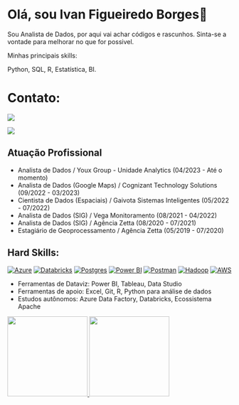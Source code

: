 # Olá, sou Ivan Figueiredo Borges👋

Sou Analista de Dados, por aqui vai achar códigos e rascunhos. Sinta-se a vontade para melhorar no que for possivel.

Minhas principais skills:

<link rel="stylesheet" href="https://cdn.jsdelivr.net/gh/devicons/devicon@v2.15.1/devicon.min.css"> Python, <link rel="stylesheet" href="https://cdn.jsdelivr.net/gh/devicons/devicon@v2.15.1/devicon.min.css"> SQL, <link rel="stylesheet" href="https://cdn.jsdelivr.net/gh/devicons/devicon@v2.15.1/devicon.min.css"> R, <link rel="stylesheet" href="https://cdn.jsdelivr.net/gh/devicons/devicon@v2.15.1/devicon.min.css"> Estatística, <link rel="stylesheet" href="https://cdn.jsdelivr.net/gh/devicons/devicon@v2.15.1/devicon.min.css"> BI.


# Contato:

<a href="https://www.linkedin.com/in/ivan-borges-7517a1115/" target="_blank"><img src="https://img.shields.io/badge/-LinkedIn-%230077B5?style=for-the-badge&logo=linkedin&logoColor=white" target="_blank"></a>   
</div> <a href = "ivanfborges@gmail.com"><img src="https://img.shields.io/badge/Gmail-D14836?style=for-the-badge&logo=gmail&logoColor=white" target="_blank"></a>

## Atuação Profissional 

- Analista de Dados / Youx Group - Unidade Analytics (04/2023 - Até o momento)
- Analista de Dados (Google Maps) / Cognizant Technology Solutions (09/2022 - 03/2023)
- Cientista de Dados (Espaciais) / Gaivota Sistemas Inteligentes (05/2022 - 07/2022)
- Analista de Dados (SIG) / Vega Monitoramento (08/2021 - 04/2022)
- Analista de Dados (SIG) / Agência Zetta (08/2020 - 07/2021)
- Estagiário de Geoprocessamento / Agência Zetta (05/2019 - 07/2020)

## Hard Skills:
[![Azure](https://img.shields.io/badge/microsoft%20azure-0089D6?style=for-the-badge&logo=microsoft-azure&logoColor=white)](https://github.com/ivanfborges/ivanfborges/edit/main/README.md)
[![Databricks](https://img.shields.io/badge/Databricks-FF3621?style=for-the-badge&logo=Databricks&logoColor=white)](https://github.com/ivanfborges/ivanfborges/edit/main/README.md)
[![Postgres](https://img.shields.io/badge/PostgreSQL-316192?style=for-the-badge&logo=postgresql&logoColor=white)](https://github.com/ivanfborges/ivanfborges/edit/main/README.md)
[![Power BI](https://img.shields.io/badge/PowerBI-F2C811?style=for-the-badge&logo=Power%20BI&logoColor=white)](https://github.com/ivanfborges/ivanfborges/edit/main/README.md)
[![Postman](https://img.shields.io/badge/Postman-FF6C37?style=for-the-badge&logo=Postman&logoColor=white)](https://github.com/ivanfborges/ivanfborges/edit/main/README.md)
[![Hadoop](https://img.shields.io/badge/Hadoop-5849be?style=for-the-badge&logo=Hadoop&logoColor=white)](https://github.com/ivanfborges/ivanfborges/edit/main/README.md)
[![AWS](https://img.shields.io/badge/AWS-0052CC?style=for-the-badge&logo=AWS&logoColor=white)](https://github.com/ivanfborges/ivanfborges/edit/main/README.md)

- Ferramentas de Dataviz: Power BI, Tableau, Data Studio
- Ferramentas de apoio: Excel, Git, R, Python para análise de dados
- Estudos autônomos: Azure Data Factory, Databricks, Ecossistema Apache 

<div>
<a href="https://github.com/ivanfborges">
<img height="180em" src="https://github-readme-stats.vercel.app/api/top-langs/?username=ivanfborges&layout=compact&langs_count=7&theme=dracula"/>
<img height="180em" src="https://github-readme-stats.vercel.app/api?username=ivanfborges&show_icons=true&theme=dracula&include_all_commits=true&count_private=true"/>
</div>
